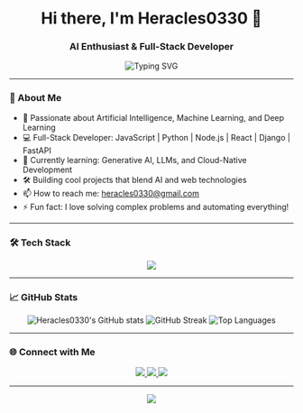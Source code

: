 <h1 align="center">Hi there, I'm Heracles0330 👋</h1>
<h3 align="center">AI Enthusiast & Full-Stack Developer</h3>

<p align="center">
  <img src="https://readme-typing-svg.demolab.com?font=Fira+Code&size=24&pause=1000&color=36BCF7&center=true&vCenter=true&width=435&lines=I+am+an+AI+and+Full-Stack+Developer;Welcome+to+my+GitHub+profile!" alt="Typing SVG" />
</p>

---

### 🚀 About Me

- 🤖 Passionate about Artificial Intelligence, Machine Learning, and Deep Learning
- 💻 Full-Stack Developer: JavaScript | Python | Node.js | React | Django | FastAPI
- 🌱 Currently learning: Generative AI, LLMs, and Cloud-Native Development
- 🛠️ Building cool projects that blend AI and web technologies
- 📫 How to reach me: [heracles0330@gmail.com](mailto:heracles0330@gmail.com)
- ⚡ Fun fact: I love solving complex problems and automating everything!

---

### 🛠️ Tech Stack

<p align="center">
  <img src="https://skillicons.dev/icons?i=python,js,ts,react,nextjs,nodejs,express,django,fastapi,html,css,tailwind,bootstrap,mongodb,mysql,postgres,git,github,linux,aws,gcp,docker,kubernetes" />
</p>

---

### 📈 GitHub Stats

<p align="center">
  <img src="https://github-readme-stats.vercel.app/api?username=Heracles0330&show_icons=true&theme=radical" alt="Heracles0330's GitHub stats" />
  <img src="https://github-readme-streak-stats.herokuapp.com/?user=Heracles0330&theme=radical" alt="GitHub Streak" />
  <img src="https://github-readme-stats.vercel.app/api/top-langs/?username=Heracles0330&layout=compact&theme=radical" alt="Top Languages" />
</p>

---

### 🌐 Connect with Me

<p align="center">
  <a href="https://linkedin.com/in/Heracles0330" target="_blank">
    <img src="https://img.shields.io/badge/LinkedIn-0A66C2?style=for-the-badge&logo=linkedin&logoColor=white" />
  </a>
  <a href="mailto:heracles0330@gmail.com">
    <img src="https://img.shields.io/badge/Email-D14836?style=for-the-badge&logo=gmail&logoColor=white" />
  </a>
  <a href="https://twitter.com/Heracles0330" target="_blank">
    <img src="https://img.shields.io/badge/Twitter-1DA1F2?style=for-the-badge&logo=twitter&logoColor=white" />
  </a>
</p>

---

<p align="center">
  <img src="https://quotes-github-readme.vercel.app/api?type=horizontal&theme=radical" />
</p>
